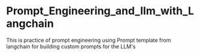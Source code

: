 # Prompt_Engineering_and_llm_with_Langchain
This is practice of prompt engineering using Prompt template from langchain for building custom prompts for the LLM's
